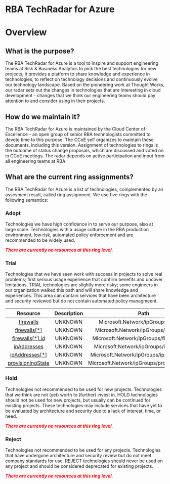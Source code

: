 
RBA TechRadar for Azure
=======================

# Overview

## What is the purpose?


The RBA TechRadar for Azure is a tool to inspire and support engineering teams at Risk & Business Analytics to pick the best technologies for new projects; it provides a platform to share knowledge and experience in technologies, to reflect on technology decisions and continuously evolve our technology landscape.  Based on the pioneering work at Thought Works, our radar sets out the changes in technologies that are interesting in cloud development - changes that we think our engineering teams should pay attention to and consider using in their projects.
## How do we maintain it?


The RBA TechRadar for Azure is maintained by the Cloud Center of Excellence - an open group of senior RBA technologists committed to devote time to this purpose.  The CCoE self organizes to maintain these documents, including this version.  Assignment of technologies to rings is the outcome of status change proposals, which are discussed and voted on in CCoE meetings.  The radar depends on active participation and input from all engineering teams at RBA.
## What are the current ring assignments?


The RBA TechRadar for Azure is a list of technologies, complemented by an assesment result, called ring assignment.  We use five rings with the following semantics:
### Adopt


Technologies we have high confidence in to serve our purpose, also at large scale.  Technologies with a usage culture in the RBA production environment, low risk, automated policy enforcement and are recommended to be widely used.  
  
***<font color="red"> There are currently no resources at this ring level. </font>***
### Trial


Technologies that we have seen work with success in projects to solve real problems;  first serious usage experience that confirm benefits and uncover limitations.  TRIAL technologies are slightly more risky; some engineers in our organization walked this path and will share knowledge and experiences.  This area can contain services that have been architecture and security reviewed but do not contain automated policy managmeent.  

|Resource|Description|Path|Status|
| :---: | :---: | :---: | :---: |
|[firewalls](https://github.com/openrba/python-azure-techradar/tree/master/Microsoft.Network/ipGroups/firewalls)|UNKNOWN|Microsoft.Network/ipGroups/firewalls|TRIAL|
|[firewalls[*]](https://github.com/openrba/python-azure-techradar/tree/master/Microsoft.Network/ipGroups/firewalls[*])|UNKNOWN|Microsoft.Network/ipGroups/firewalls[*]|TRIAL|
|[firewalls[*].id](https://github.com/openrba/python-azure-techradar/tree/master/Microsoft.Network/ipGroups/firewalls[*].id)|UNKNOWN|Microsoft.Network/ipGroups/firewalls[*].id|TRIAL|
|[ipAddresses](https://github.com/openrba/python-azure-techradar/tree/master/Microsoft.Network/ipGroups/ipAddresses)|UNKNOWN|Microsoft.Network/ipGroups/ipAddresses|TRIAL|
|[ipAddresses[*]](https://github.com/openrba/python-azure-techradar/tree/master/Microsoft.Network/ipGroups/ipAddresses[*])|UNKNOWN|Microsoft.Network/ipGroups/ipAddresses[*]|TRIAL|
|[provisioningState](https://github.com/openrba/python-azure-techradar/tree/master/Microsoft.Network/ipGroups/provisioningState)|UNKNOWN|Microsoft.Network/ipGroups/provisioningState|TRIAL|

### Hold


Technologies not recommended to be used for new projects. Technologies that we think are not (yet) worth to (further) invest in.  HOLD technologies should not be used for new projects, but usually can be continued for existing projects.  These technologies may include services that have yet to be evaluated by architecture and security due to a lack of interest, time, or need.  
  
***<font color="red"> There are currently no resources at this ring level. </font>***
### Reject


Technologies not recommended to be used for any projects. Technologies that have undergone architecture and security review but do not meet company standards for use.  REJECT technologies should never be used on any project and should be considered deprecated for existing projects.  
  
***<font color="red"> There are currently no resources at this ring level. </font>***